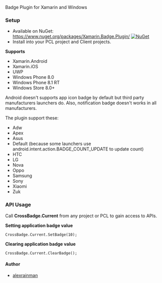Badge Plugin for Xamarin and Windows

### Setup
* Available on NuGet: https://www.nuget.org/packages/Xamarin.Badge.Plugin/ [![NuGet](https://img.shields.io/nuget/v/badge.svg?label=NuGet)](https://www.nuget.org/packages/Xamarin.Badge.Plugin/)
* Install into your PCL project and Client projects.

**Supports**

* Xamarin.Android
* Xamarin.iOS
* UWP
* Windows Phone 8.0
* Windows Phone 8.1 RT
* Windows Store 8.0+

Android doesn't supports app icon badge by default but third party manufacturers launchers do. Also, notification badge doesn't works in all manufacturers.

The plugin support these:

* Adw
* Apex
* Asus
* Default (because some launchers use android.intent.action.BADGE_COUNT_UPDATE to update count)
* HTC
* LG
* Nova
* Oppo
* Samsung
* Sony
* Xiaomi
* Zuk

### API Usage

Call **CrossBadge.Current** from any project or PCL to gain access to APIs.

**Setting application badge value**

```
CrossBadge.Current.SetBadge(10);
```

**Clearing application badge value**

```
CrossBadge.Current.ClearBadge();
```

#### Author
* [alexrainman](https://github.com/alexrainman)
